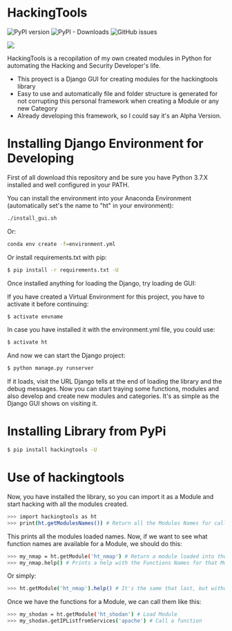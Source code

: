 # HackingTools

![PyPI version](https://badge.fury.io/py/hackingtools.svg)
![PyPI - Downloads](https://img.shields.io/pypi/dm/hackingtools)
![GitHub issues](https://img.shields.io/github/issues/Luiggy/hackingtoolsgui?color=purple&style=plastic)

![](https://blog.pentestinglab.es/wp-content/uploads/2019/11/HackingTools.png)

HackingTools is a recopilation of my own created modules in Python for automating the Hacking and Security Developer's life.

  - This proyect is a Django GUI for creating modules for the hackingtools library
  - Easy to use and automatically file and folder structure is generated for not corrupting this personal framework when creating a Module or any new Category
  - Already developing this framework, so I could say it's an Alpha Version.

# Installing Django Environment for Developing

First of all download this repository and be sure you have Python 3.7.X installed and well configured in your PATH.

You can install the environment into your Anaconda Environment (automatically set's the name to "ht" in your environment):

```sh
./install_gui.sh
```
Or:

```sh
conda env create -f=environment.yml
```

Or install requirements.txt with pip:

```sh
$ pip install -r requirements.txt -U
```

Once installed anything for loading the Django, try loading de GUI:

If you have created a Virtual Environment for this project, you have to activate it before continuing:

```sh
$ activate envname
```
In case you have installed it with the environment.yml file, you could use:

```sh
$ activate ht
```

And now we can start the Django project:

```sh
$ python manage.py runserver
```

If it loads, visit the URL Django tells at the end of loading the library and the debug messages.
Now you can start traying some functions, modules and also develop and create new modules and categories.
It's as simple as the Django GUI shows on visiting it.

# Installing Library from PyPi

```sh
$ pip install hackingtools -U
```

# Use of hackingtools

Now, you have installed the library, so you can import it as a Module and start hacking with all the modules created.

```sh
>>> import hackingtools as ht
>>> print(ht.getModulesNames()) # Return all the Modules Names for calling them later
```
This prints all the modules loaded names. Now, if we want to see what function names are available for a Module, we should do this:
```sh
>>> my_nmap = ht.getModule('ht_nmap') # Return a module loaded into the variable
>>> my_nmap.help() # Prints a help with the Functions Names for that Module
```
Or simply:
```sh
>>> ht.getModule('ht_nmap').help() # It's the same that last, but without a variable
```

Once we have the functions for a Module, we can call them like this:
```sh
>>> my_shodan = ht.getModule('ht_shodan') # Load Module
>>> my_shodan.getIPListfromServices('apache') # Call a function
```
